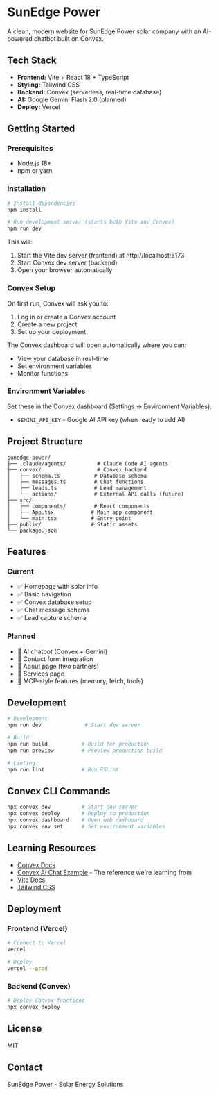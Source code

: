 # SunEdge Power

A clean, modern website for SunEdge Power solar company with an AI-powered chatbot built on Convex.

## Tech Stack

- **Frontend:** Vite + React 18 + TypeScript
- **Styling:** Tailwind CSS
- **Backend:** Convex (serverless, real-time database)
- **AI:** Google Gemini Flash 2.0 (planned)
- **Deploy:** Vercel

## Getting Started

### Prerequisites

- Node.js 18+
- npm or yarn

### Installation

```bash
# Install dependencies
npm install

# Run development server (starts both Vite and Convex)
npm run dev
```

This will:
1. Start the Vite dev server (frontend) at http://localhost:5173
2. Start Convex dev server (backend)
3. Open your browser automatically

### Convex Setup

On first run, Convex will ask you to:
1. Log in or create a Convex account
2. Create a new project
3. Set up your deployment

The Convex dashboard will open automatically where you can:
- View your database in real-time
- Set environment variables
- Monitor functions

### Environment Variables

Set these in the Convex dashboard (Settings → Environment Variables):

- `GEMINI_API_KEY` - Google AI API key (when ready to add AI)

## Project Structure

```
sunedge-power/
├── .claude/agents/          # Claude Code AI agents
├── convex/                  # Convex backend
│   ├── schema.ts           # Database schema
│   ├── messages.ts         # Chat functions
│   ├── leads.ts            # Lead management
│   └── actions/            # External API calls (future)
├── src/
│   ├── components/         # React components
│   ├── App.tsx            # Main app component
│   └── main.tsx           # Entry point
├── public/                # Static assets
└── package.json
```

## Features

### Current
- ✅ Homepage with solar info
- ✅ Basic navigation
- ✅ Convex database setup
- ✅ Chat message schema
- ✅ Lead capture schema

### Planned
- 🚧 AI chatbot (Convex + Gemini)
- 🚧 Contact form integration
- 🚧 About page (two partners)
- 🚧 Services page
- 🚧 MCP-style features (memory, fetch, tools)

## Development

```bash
# Development
npm run dev              # Start dev server

# Build
npm run build           # Build for production
npm run preview         # Preview production build

# Linting
npm run lint            # Run ESLint
```

## Convex CLI Commands

```bash
npx convex dev          # Start dev server
npx convex deploy       # Deploy to production
npx convex dashboard    # Open web dashboard
npx convex env set      # Set environment variables
```

## Learning Resources

- [Convex Docs](https://docs.convex.dev)
- [Convex AI Chat Example](https://github.com/get-convex/convex-ai-chat) - The reference we're learning from
- [Vite Docs](https://vitejs.dev)
- [Tailwind CSS](https://tailwindcss.com)

## Deployment

### Frontend (Vercel)
```bash
# Connect to Vercel
vercel

# Deploy
vercel --prod
```

### Backend (Convex)
```bash
# Deploy Convex functions
npx convex deploy
```

## License

MIT

## Contact

SunEdge Power - Solar Energy Solutions
